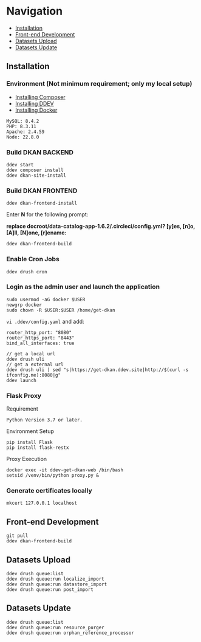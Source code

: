 # Navigation
- [Installation](#installation)
- [Front-end Development](#front-end-development)
- [Datasets Upload](#datasets-upload)
- [Datasets Update](#datasets-update)

## Installation

### Environment (Not minimum requirement; only my local setup)
- <a href="https://getcomposer.org/doc/00-intro.md#installation-linux-unix-osx" target="_blank">Installing Composer</a>
- <a href="https://ddev.readthedocs.io/en/latest/users/install/ddev-installation/" target="_blank">Installing DDEV</a>
- <a href="https://ddev.readthedocs.io/en/latest/users/install/docker-installation/" target="_blank">Installing Docker</a>
```
MySQL: 8.4.2
PHP: 8.3.11
Apache: 2.4.59
Node: 22.8.0
```

### Build DKAN BACKEND

```
ddev start
ddev composer install
ddev dkan-site-install
```

### Build DKAN FRONTEND
```
ddev dkan-frontend-install
```
Enter **N** for the following prompt:

**replace docroot/data-catalog-app-1.6.2/.circleci/config.yml? [y]es, [n]o, [A]ll, [N]one, [r]ename:**
```
ddev dkan-frontend-build
```

### Enable Cron Jobs
```
ddev drush cron
```

### Login as the admin user and launch the application

```
sudo usermod -aG docker $USER
newgrp docker
sudo chown -R $USER:$USER /home/get-dkan
```
`vi .ddev/config.yaml`
and add:
```
router_http_port: "8080"
router_https_port: "8443"
bind_all_interfaces: true
```

```
// get a local url
ddev drush uli
// get a external url
ddev drush uli | sed "s|https://get-dkan.ddev.site|http://$(curl -s ifconfig.me):8080|g"
ddev launch
```

### Flask Proxy
Requirement
```
Python Version 3.7 or later.
```
Environment Setup
```
pip install Flask
pip install flask-restx
```
Proxy Execution
```
docker exec -it ddev-get-dkan-web /bin/bash
setsid /venv/bin/python proxy.py &
```

### Generate certificates locally

```
mkcert 127.0.0.1 localhost
```

## Front-end Development
```
git pull
ddev dkan-frontend-build
```

## Datasets Upload

```
ddev drush queue:list
ddev drush queue:run localize_import
ddev drush queue:run datastore_import
ddev drush queue:run post_import
```

## Datasets Update

```
ddev drush queue:list
ddev drush queue:run resource_purger
ddev drush queue:run orphan_reference_processor
```
